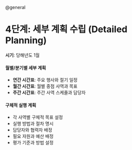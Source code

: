 @general

# 4단계: 세부 계획 수립 (Detailed Planning)

**시기**: 당해년도 1월

#### 월별/분기별 세부 계획

- **연간 시간표**: 주요 행사와 절기 일정
- **월간 시간표**: 월별 중점 사역과 목표
- **주간 시간표**: 주간 사역 스케줄과 담당자

#### 구체적 실행 계획

- 각 사역별 구체적 목표 설정
- 실행 방법과 절차 명시
- 담당자와 협력자 배정
- 필요 자원과 예산 배정
- 평가 기준과 방법 설정

